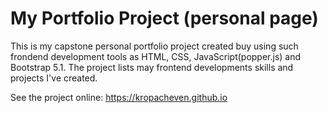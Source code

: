 # My Portfolio Project (personal page)

This is my capstone personal portfolio project created buy using such frondend development tools
as HTML, CSS, JavaScript(popper.js) and Bootstrap 5.1. The project lists may frontend developments skills 
and projects I've created.

See the project online: https://kropacheven.github.io

